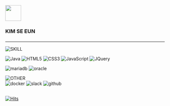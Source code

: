 <div height="30px">   
<img width="50" src="https://github.com/kimseeun10/kimseeun10/assets/137882823/921cd61e-3a06-45db-8861-80928a95ff95" />
  
### KIM SE EUN 

#####  
  ---

</div>
<div height="30px;">

![SKILL](https://img.shields.io/badge/SKILL-000000.svg?style=for-the-badge&logo=SKILL&logoColor=white) <br>

![Java](https://img.shields.io/badge/java-FF0000.svg?style=for-the-badge&logo=java&logoColor=white) ![HTML5](https://img.shields.io/badge/html5-%23E34F26.svg?style=for-the-badge&logo=html5&logoColor=white) ![CSS3](https://img.shields.io/badge/css3-%231572B6.svg?style=for-the-badge&logo=css3&logoColor=white) ![JavaScript](https://img.shields.io/badge/javascript-%23323330.svg?style=for-the-badge&logo=javascript&logoColor=%23F7DF1E) 
![JQuery](https://img.shields.io/badge/jquery-0769AD.svg?style=for-the-badge&logo=jquery&logoColor=white) <br>


![mariadb](https://img.shields.io/badge/mariadb-003545.svg?style=for-the-badge&logo=mariadb&logoColor=white) ![oracle](https://img.shields.io/badge/oracle-F80000.svg?style=for-the-badge&logo=oracle&logoColor=white)

![OTHER](https://img.shields.io/badge/OTHER-000000.svg?style=for-the-badge&logo=OTHER&logoColor=white) <br>
![docker](https://img.shields.io/badge/docker-2496ED.svg?style=for-the-badge&logo=docker&logoColor=white) ![slack](https://img.shields.io/badge/slack-4A154B.svg?style=for-the-badge&logo=slack&logoColor=white) ![github](https://img.shields.io/badge/github-181717.svg?style=for-the-badge&logo=github&logoColor=white)
<br><br>
  
</div>

[![Hits](https://hits.seeyoufarm.com/api/count/incr/badge.svg?url=https%3A%2F%2Fgithub.com%2Fkimseeun10&count_bg=%23D3FFB1&title_bg=%23555555&icon=waze.svg&icon_color=%23E7E7E7&title=hits&edge_flat=false)](https://hits.seeyoufarm.com)

